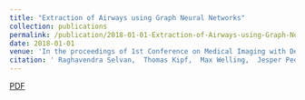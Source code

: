 ```yaml
---
title: "Extraction of Airways using Graph Neural Networks"
collection: publications
permalink: /publication/2018-01-01-Extraction-of-Airways-using-Graph-Neural-Networks
date: 2018-01-01
venue: 'In the proceedings of 1st Conference on Medical Imaging with Deep Learning (MIDL 2018), Amsterdam.'
citation: ' Raghavendra Selvan,  Thomas Kipf,  Max Welling,  Jesper Pedersen,  Jens Petersen,  Marleen Bruijne, &quot;Extraction of Airways using Graph Neural Networks.&quot; In the proceedings of 1st Conference on Medical Imaging with Deep Learning (MIDL 2018), Amsterdam., 2018.'
---
```

[PDF](https://arxiv.org/pdf/1804.04436)
